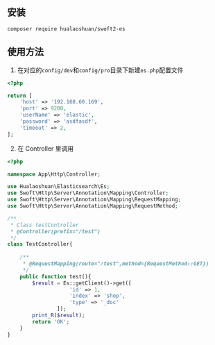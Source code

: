 
## 安装
`composer require hualaoshuan/swoft2-es`

## 使用方法
1. 在对应的`config/dev`和`config/pro`目录下新建`es.php`配置文件
```php
<?php

return [
    'host' => '192.168.60.169',
    'port' => 9200,
    'userName' => 'elastic',
    'password' => 'asdfasdf',
    'timeout' => 2,
];
```
2. 在 Controller 里调用
```php
<?php

namespace App\Http\Controller;

use Hualaoshuan\Elasticsearch\Es;
use Swoft\Http\Server\Annotation\Mapping\Controller;
use Swoft\Http\Server\Annotation\Mapping\RequestMapping;
use Swoft\Http\Server\Annotation\Mapping\RequestMethod;

/**
 * Class testController
 * @Controller(prefix="/test")
 */
class TestController{
    
    /**
     * @RequestMapping(route="/test",method={RequestMethod::GET})
     */
    public function test(){
        $result = Es::getClient()->get([
                    'id' => 1,
                    'index' => 'shop',
                    'type' => '_doc'
                ]);
        print_R($result);
        return 'OK';
    }
}
```